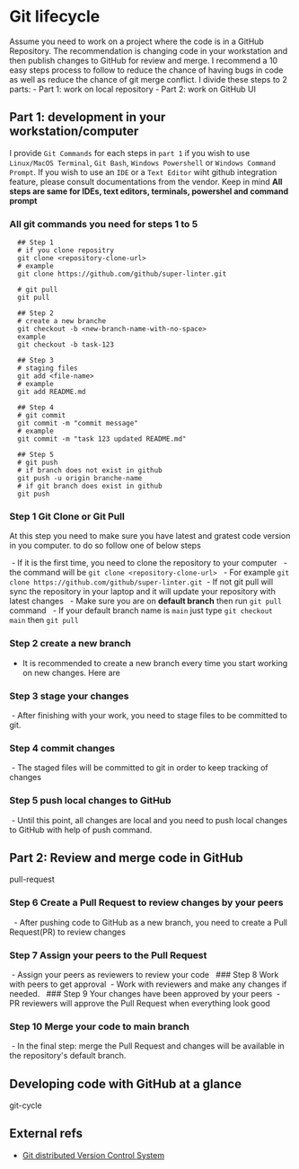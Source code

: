 Git lifecycle
=============

Assume you need to work on a project where the code is in a GitHub
Repository. The recommendation is changing code in your workstation and
then publish changes to GitHub for review and merge. I recommend a 10
easy steps process to follow to reduce the chance of having bugs in code
as well as reduce the chance of git merge conflict. I divide these steps
to 2 parts: - Part 1: work on local repository - Part 2: work on GitHub
UI

Part 1: development in your workstation/computer
------------------------------------------------

I provide `Git Commands` for each steps in `part 1` if you wish to use
`Linux/MacOS Terminal`, `Git Bash`, `Windows Powershell` or
`Windows Command Prompt`. If you wish to use an `IDE` or a `Text Editor`
wiht github integration feature, please consult documentations from the
vendor. Keep in mind **All steps are same for IDEs, text editors,
terminals, powershel and command prompt**

### All git commands you need for steps 1 to 5

      ## Step 1
      # if you clone repositry
      git clone <repository-clone-url>
      # example
      git clone https://github.com/github/super-linter.git
      
      # git pull
      git pull
      
      ## Step 2
      # create a new branche
      git checkout -b <new-branch-name-with-no-space>
      example
      git checkout -b task-123
      
      ## Step 3
      # staging files
      git add <file-name>
      # example
      git add README.md
      
      ## Step 4
      # git commit
      git commit -m "commit message"
      # example
      git commit -m "task 123 updated README.md"
      
      ## Step 5
      # git push
      # if branch does not exist in github
      git push -u origin branche-name
      # if git branch does exist in github
      git push 
      

### Step 1 Git Clone or Git Pull

At this step you need to make sure you have latest and gratest code
version in you computer. to do so follow one of below steps

 - If it is the first time, you need to clone the repository to your
computer   - the command will be `git clone <repository-clone-url>`   -
For example `git clone https://github.com/github/super-linter.git`  - If
not git pull will sync the repository in your laptop and it will update
your repository with latest changes   - Make sure you are on **default
branch** then run `git pull` command   - If your default branch name is
`main` just type `git checkout main` then `git pull`

### Step 2 create a new branch

-   It is recommended to create a new branch every time you start
    working on new changes. Here are

### Step 3 stage your changes

 - After finishing with your work, you need to stage files to be
committed to git.

### Step 4 commit changes

 - The staged files will be committed to git in order to keep tracking
of changes

### Step 5 push local changes to GitHub

 - Until this point, all changes are local and you need to push local
changes to GitHub with help of push command.

Part 2: Review and merge code in GitHub
---------------------------------------

pull-request

### Step 6 Create a Pull Request to review changes by your peers

  - After pushing code to GitHub as a new branch, you need to create a
Pull Request(PR) to review changes

### Step 7 Assign your peers to the Pull Request

 - Assign your peers as reviewers to review your code   \#\#\# Step 8
Work with peers to get approval  - Work with reviewers and make any
changes if needed.   \#\#\# Step 9 Your changes have been approved by
your peers  - PR reviewers will approve the Pull Request when everything
look good

### Step 10 Merge your code to main branch

 - In the final step: merge the Pull Request and changes will be
available in the repository's default branch.

Developing code with GitHub at a glance
---------------------------------------

git-cycle

External refs
-------------

-   [Git distributed Version Control
    System](https://git-scm.com/book/en/v2/Getting-Started-About-Version-Control#:~:text=Distributed%20Version%20Control,all%20the%20data.)
